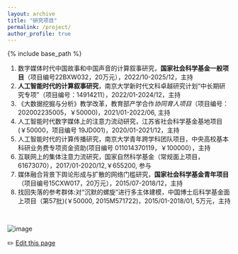 ```yaml
---
layout: archive
title: "研究项目"
permalink: /project/
author_profile: true
---
```


{% include base_path %}

1. 数字媒体时代中国故事和中国声音的计算叙事研究，**国家社会科学基金一般项目**（项目编号22BXW032，20万元），2022/10-2025/12，主持
2. **人工智能时代的计算叙事研究**，南京大学新时代文科卓越研究计划“中长期研究专项”（项目编号：14914211），2022/01-2024/12，主持
3. 《大数据挖掘与分析》教学改革，教育部产学合作*协同育人项目*（项目编号：202002235005，￥50000)，2021/01-2022/06, 主持
4. 人工智能时代数字媒体上的注意力流动研究，江苏省社会科学基金基地项目(￥50000，项目编号 19JD001)，2020/01-2021/12，主持
5. 人工智能时代的计算传播研究，南京大学青年跨学科团队项目，中央高校基本科研业务费专项资金资助(项目编号 011014370119，￥100000），主持
6. 互联网上的集体注意力流研究，国家自然科学基金（常规面上项目，61673070），2017/01-2020/12,￥655200, 参与
7. 媒体融合背景下舆论形成与扩散的网络门槛研究，**国家社会科学基金青年项目** （项目编号15CXW017，20万元），2015/07-2018/12，主持
8. 找回失落的参考群体:对“沉默的螺旋”进行多主体建模，中国博士后科学基金面上项目（第57批)(￥50000, 2015M571722)，2015/01-2018/01, 5万元，主持

<br>

![image](https://user-images.githubusercontent.com/543384/192227995-fdb3a693-2f68-4dc4-b9bd-06053066322f.png)


✏️ [Edit this page](https://github.com/chengjun/zh/edit/gh-pages/_pages/project.md)

